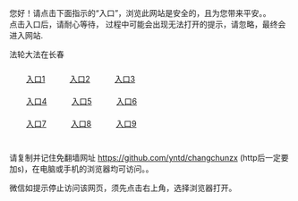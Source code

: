 您好！请点击下面指示的“入口”，浏览此网站是安全的，且为您带来平安。。 <br/>
点击入口后，请耐心等待， 过程中可能会出现无法打开的提示，请忽略，最终会进入网站. </br>

法轮大法在长春<br/>
<div style="padding:10px"><a style="margin:20px" target="_blank" href="https://d3bbpn3bje7cyb.cloudfront.net/2Qpsp?skgynh" id="ccLink1" rel="nofollow">入口1</a> <a target="_blank" style="margin:20px" href="https://djamx3fv2hjq4.cloudfront.net/2Qpsp?dqmbda" id="ccLink2" rel="nofollow">入口2</a> <a style="margin:20px" target="_blank" href="https://d1gre9wt2t8x95.cloudfront.net/2Qpsp?yedbfril" id="ccLink3" rel="nofollow">入口3</a></div>

<div style="padding:10px" ><a style="margin:20px" target="_blank" href="https://d3bbpn3bje7cyb.cloudfront.net/2Qpsp?skgynh" id="ccLink4" rel="nofollow">入口4</a> <a style="margin:20px" href="https://djamx3fv2hjq4.cloudfront.net/2Qpsp?dqmbda" target="_blank" id="ccLink5" rel="nofollow">入口5</a> <a style="margin:20px" href="https://d1gre9wt2t8x95.cloudfront.net/2Qpsp?yedbfril" target="_blank" id="ccLink6" rel="nofollow">入口6</a></div>

<div style="padding:10px"><a style="margin:20px" target="_blank" href="https://d3bbpn3bje7cyb.cloudfront.net/2Qpsp?skgynh" id="ccLink7" rel="nofollow">入口7</a> <a style="margin:20px" href="https://djamx3fv2hjq4.cloudfront.net/2Qpsp?dqmbda" target="_blank" id="ccLink8" rel="nofollow">入口8</a> <a style="margin:20px" target="_blank" href="https://d1gre9wt2t8x95.cloudfront.net/2Qpsp?yedbfril" id="ccLink9" rel="nofollow">入口9</a></div>

<br/>



请复制并记住免翻墙网址 https://github.com/yntd/changchunzx (http后一定要加s)，在电脑或手机的浏览器均可访问。。<br/>

微信如提示停止访问该网页，须先点击右上角，选择浏览器打开。
